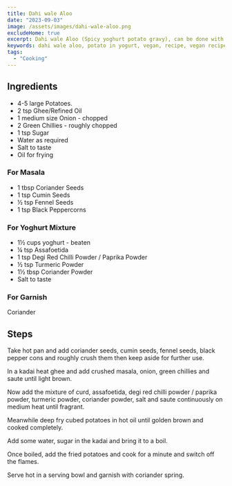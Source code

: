 ```yaml
---
title: Dahi wale Aloo
date: "2023-09-03"
image: /assets/images/dahi-wale-aloo.png
excludeHome: true
excerpt: Dahi wale Aloo (Spicy yoghurt potato gravy), can be done with Vegan yogurt as well.
keywords: dahi wale aloo, potato in yogurt, vegan, recipe, vegan recipe
tags:
  - "Cooking"
---
```


## Ingredients

- 4-5 large Potatoes.
- 2 tsp Ghee/Refined Oil
- 1 medium size Onion - chopped
- 2 Green Chillies - roughly chopped
- 1 tsp Sugar
- Water as required
- Salt to taste
- Oil for frying

### For Masala

- 1 tbsp Coriander Seeds
- 1 tsp Cumin Seeds
- ½ tsp Fennel Seeds
- 1 tsp Black Peppercorns

### For Yoghurt Mixture

- 1½ cups yoghurt - beaten
- ¼ tsp Assafoetida
- 1 tsp Degi Red Chilli Powder / Paprika Powder
- ½ tsp Turmeric Powder
- 1½ tbsp Coriander Powder
- Salt to taste

### For Garnish

Coriander

## Steps

Take hot pan and add coriander seeds, cumin seeds, fennel seeds, black pepper cons and roughly crush them then keep aside for further use.

In a kadai heat ghee and add crushed masala, onion, green chillies and saute until light brown.

Now add the mixture of curd, assafoetida, degi red chilli powder / paprika powder, turmeric powder, coriander powder, salt and saute continuously on medium heat until fragrant.

Meanwhile deep fry cubed potatoes in hot oil until golden brown and cooked completely.

Add some water, sugar in the kadai and bring it to a boil.

Once boiled, add the fried potatoes and cook for a minute and switch off the flames.

Serve hot in a serving bowl and garnish with coriander spring.
